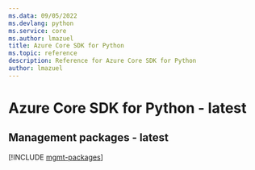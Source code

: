 ```yaml
---
ms.data: 09/05/2022
ms.devlang: python
ms.service: core
ms.author: lmazuel
title: Azure Core SDK for Python
ms.topic: reference
description: Reference for Azure Core SDK for Python
author: lmazuel
---
```

# Azure Core SDK for Python - latest

## Management packages - latest
[!INCLUDE [mgmt-packages](core-mgmt-index.md)]